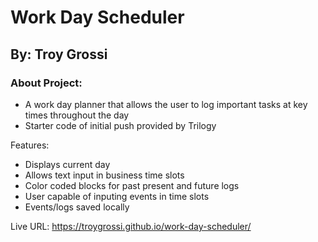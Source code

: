# Work Day Scheduler

## By: Troy Grossi

### About Project:

- A work day planner that allows the user to log important tasks at key times throughout the day
- Starter code of initial push provided by Trilogy

Features:

- Displays current day
- Allows text input in business time slots
- Color coded blocks for past present and future logs
- User capable of inputing events in time slots
- Events/logs saved locally

Live URL: https://troygrossi.github.io/work-day-scheduler/
